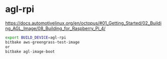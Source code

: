 # agl-rpi
https://docs.automotivelinux.org/en/octopus/#01_Getting_Started/02_Building_AGL_Image/08_Building_for_Raspberry_Pi_4/
```bash
export BUILD_DEVICE=agl-rpi
bitbake aws-greengrass-test-image
or 
bitbake agl-image-boot
```